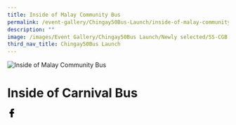 ```yaml
---
title: Inside of Malay Community Bus
permalink: /event-gallery/Chingay50Bus-Launch/inside-of-malay-community-bus
description: ""
image: /images/Event Gallery/Chingay50Bus Launch/Newly selected/SS-CGB (89 of 132).png
third_nav_title: Chingay50Bus Launch
---
```

![Inside of Malay Community Bus](/images/Event%20Gallery/Chingay50Bus%20Launch/Newly%20selected/SS-CGB%20(89%20of%20132).png)

# **Inside of Carnival Bus**

<a href="http://www.facebook.com/sharer.php?u=http://www.chingay.gov.sg/image/event-gallery/inside-of-malay-community-bus" style="float:left;">
	<img src="/images/facebook.png" style="width:auto;height:20px;">
</a>